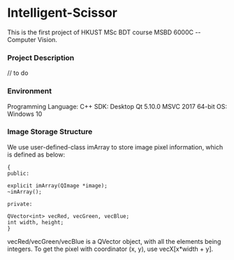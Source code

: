 # Intelligent-Scissor

This is the first project of HKUST MSc BDT course MSBD 6000C -- Computer Vision.

### Project Description

// to do

### Environment

Programming Language: C++
SDK: Desktop Qt 5.10.0  MSVC 2017 64-bit
OS: Windows 10

### Image Storage Structure

We use user-defined-class imArray to store image pixel information, which is defined as below:

    {
    public:
    
    explicit imArray(QImage *image);
    ~imArray();
    
    private:
    
    QVector<int> vecRed, vecGreen, vecBlue;
    int width, height;
    }

vecRed/vecGreen/vecBlue is a QVector object, with all the elements being integers. To get the pixel with coordinator (x, y), use vecX[x*width + y].
